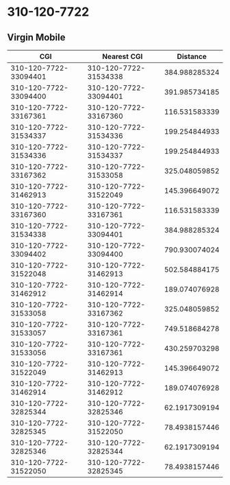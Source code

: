 # 310-120-7722
## Virgin Mobile


| CGI | Nearest CGI | Distance |
|-----|-------------|----------|
| 310-120-7722-33094401 | 310-120-7722-31534338 | 384.988285324 |
| 310-120-7722-33094400 | 310-120-7722-33094401 | 391.985734185 |
| 310-120-7722-33167361 | 310-120-7722-33167360 | 116.531583339 |
| 310-120-7722-31534337 | 310-120-7722-31534336 | 199.254844933 |
| 310-120-7722-31534336 | 310-120-7722-31534337 | 199.254844933 |
| 310-120-7722-33167362 | 310-120-7722-31533058 | 325.048059852 |
| 310-120-7722-31462913 | 310-120-7722-31522049 | 145.396649072 |
| 310-120-7722-33167360 | 310-120-7722-33167361 | 116.531583339 |
| 310-120-7722-31534338 | 310-120-7722-33094401 | 384.988285324 |
| 310-120-7722-33094402 | 310-120-7722-33094400 | 790.930074024 |
| 310-120-7722-31522048 | 310-120-7722-31462913 | 502.584884175 |
| 310-120-7722-31462912 | 310-120-7722-31462914 | 189.074076928 |
| 310-120-7722-31533058 | 310-120-7722-33167362 | 325.048059852 |
| 310-120-7722-31533057 | 310-120-7722-33167361 | 749.518684278 |
| 310-120-7722-31533056 | 310-120-7722-33167361 | 430.259703298 |
| 310-120-7722-31522049 | 310-120-7722-31462913 | 145.396649072 |
| 310-120-7722-31462914 | 310-120-7722-31462912 | 189.074076928 |
| 310-120-7722-32825344 | 310-120-7722-32825346 | 62.1917309194 |
| 310-120-7722-32825345 | 310-120-7722-31522050 | 78.4938157446 |
| 310-120-7722-32825346 | 310-120-7722-32825344 | 62.1917309194 |
| 310-120-7722-31522050 | 310-120-7722-32825345 | 78.4938157446 |
